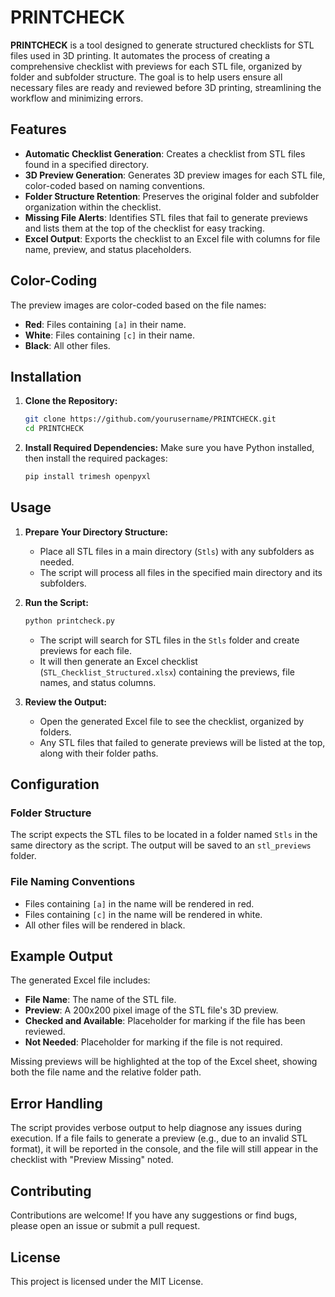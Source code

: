 
# PRINTCHECK

**PRINTCHECK** is a tool designed to generate structured checklists for STL files used in 3D printing. It automates the process of creating a comprehensive checklist with previews for each STL file, organized by folder and subfolder structure. The goal is to help users ensure all necessary files are ready and reviewed before 3D printing, streamlining the workflow and minimizing errors.

## Features

- **Automatic Checklist Generation**: Creates a checklist from STL files found in a specified directory.
- **3D Preview Generation**: Generates 3D preview images for each STL file, color-coded based on naming conventions.
- **Folder Structure Retention**: Preserves the original folder and subfolder organization within the checklist.
- **Missing File Alerts**: Identifies STL files that fail to generate previews and lists them at the top of the checklist for easy tracking.
- **Excel Output**: Exports the checklist to an Excel file with columns for file name, preview, and status placeholders.

## Color-Coding

The preview images are color-coded based on the file names:
- **Red**: Files containing `[a]` in their name.
- **White**: Files containing `[c]` in their name.
- **Black**: All other files.

## Installation

1. **Clone the Repository:**
   ```bash
   git clone https://github.com/yourusername/PRINTCHECK.git
   cd PRINTCHECK
   ```

2. **Install Required Dependencies:**
   Make sure you have Python installed, then install the required packages:
   ```bash
   pip install trimesh openpyxl
   ```

## Usage

1. **Prepare Your Directory Structure:**
   - Place all STL files in a main directory (`Stls`) with any subfolders as needed.
   - The script will process all files in the specified main directory and its subfolders.

2. **Run the Script:**
   ```bash
   python printcheck.py
   ```
   - The script will search for STL files in the `Stls` folder and create previews for each file.
   - It will then generate an Excel checklist (`STL_Checklist_Structured.xlsx`) containing the previews, file names, and status columns.

3. **Review the Output:**
   - Open the generated Excel file to see the checklist, organized by folders.
   - Any STL files that failed to generate previews will be listed at the top, along with their folder paths.

## Configuration

### Folder Structure
The script expects the STL files to be located in a folder named `Stls` in the same directory as the script. The output will be saved to an `stl_previews` folder.

### File Naming Conventions
- Files containing `[a]` in the name will be rendered in red.
- Files containing `[c]` in the name will be rendered in white.
- All other files will be rendered in black.

## Example Output

The generated Excel file includes:
- **File Name**: The name of the STL file.
- **Preview**: A 200x200 pixel image of the STL file's 3D preview.
- **Checked and Available**: Placeholder for marking if the file has been reviewed.
- **Not Needed**: Placeholder for marking if the file is not required.

Missing previews will be highlighted at the top of the Excel sheet, showing both the file name and the relative folder path.

## Error Handling

The script provides verbose output to help diagnose any issues during execution. If a file fails to generate a preview (e.g., due to an invalid STL format), it will be reported in the console, and the file will still appear in the checklist with "Preview Missing" noted.

## Contributing

Contributions are welcome! If you have any suggestions or find bugs, please open an issue or submit a pull request.

## License

This project is licensed under the MIT License.
